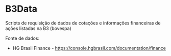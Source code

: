 # B3Data
Scripts de requisição de dados de cotações e informações financeiras de ações listadas na B3 (bovespa)

Fonte de dados:
* HG Brasil Finance - https://console.hgbrasil.com/documentation/finance